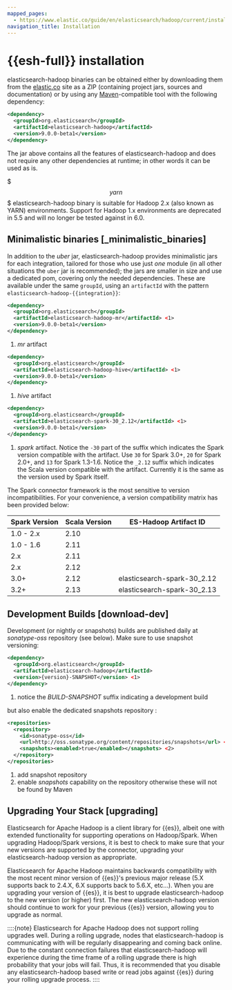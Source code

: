 ```yaml
---
mapped_pages:
  - https://www.elastic.co/guide/en/elasticsearch/hadoop/current/install.html
navigation_title: Installation
---
```

# {{esh-full}} installation

elasticsearch-hadoop binaries can be obtained either by downloading them from the [elastic.co](http://elastic.co) site as a ZIP (containing project jars, sources and documentation) or by using any [Maven](http://maven.apache.org/)-compatible tool with the following dependency:

```xml
<dependency>
  <groupId>org.elasticsearch</groupId>
  <artifactId>elasticsearch-hadoop</artifactId>
  <version>9.0.0-beta1</version>
</dependency>
```

The jar above contains all the features of elasticsearch-hadoop and does not require any other dependencies at runtime; in other words it can be used as is.

$$$yarn$$$
elasticsearch-hadoop binary is suitable for Hadoop 2.x (also known as YARN) environments. Support for Hadoop 1.x environments are deprecated in 5.5 and will no longer be tested against in 6.0.

## Minimalistic binaries [_minimalistic_binaries]

In addition to the *uber* jar, elasticsearch-hadoop provides minimalistic jars for each integration, tailored for those who use just *one* module (in all other situations the `uber` jar is recommended); the jars are smaller in size and use a dedicated pom, covering only the needed dependencies. These are available under the same `groupId`, using an `artifactId` with the pattern `elasticsearch-hadoop-{{integration}}`:

```xml
<dependency>
  <groupId>org.elasticsearch</groupId>
  <artifactId>elasticsearch-hadoop-mr</artifactId> <1>
  <version>9.0.0-beta1</version>
</dependency>
```

1. *mr* artifact


```xml
<dependency>
  <groupId>org.elasticsearch</groupId>
  <artifactId>elasticsearch-hadoop-hive</artifactId> <1>
  <version>9.0.0-beta1</version>
</dependency>
```

1. *hive* artifact


```xml
<dependency>
  <groupId>org.elasticsearch</groupId>
  <artifactId>elasticsearch-spark-30_2.12</artifactId> <1>
  <version>9.0.0-beta1</version>
</dependency>
```

1. *spark* artifact. Notice the `-30` part of the suffix which indicates the Spark version compatible with the artifact. Use `30` for Spark 3.0+, `20` for Spark 2.0+, and `13` for Spark 1.3-1.6. Notice the `_2.12` suffix which indicates the Scala version compatible with the artifact. Currently it is the same as the version used by Spark itself.


The Spark connector framework is the most sensitive to version incompatibilities. For your convenience, a version compatibility matrix has been provided below:

| Spark Version | Scala Version | ES-Hadoop Artifact ID |
| --- | --- | --- |
| 1.0 - 2.x | 2.10 | <unsupported> |
| 1.0 - 1.6 | 2.11 | <unsupported> |
| 2.x | 2.11 | <unsupported> |
| 2.x | 2.12 | <unsupported> |
| 3.0+ | 2.12 | elasticsearch-spark-30_2.12 |
| 3.2+ | 2.13 | elasticsearch-spark-30_2.13 |


## Development Builds [download-dev]

Development (or nightly or snapshots) builds are published daily at *sonatype-oss* repository (see below). Make sure to use snapshot versioning:

```xml
<dependency>
  <groupId>org.elasticsearch</groupId>
  <artifactId>elasticsearch-hadoop</artifactId>
  <version>{version}-SNAPSHOT</version> <1>
</dependency>
```

1. notice the *BUILD-SNAPSHOT* suffix indicating a development build


but also enable the dedicated snapshots repository :

```xml
<repositories>
  <repository>
    <id>sonatype-oss</id>
    <url>http://oss.sonatype.org/content/repositories/snapshots</url> <1>
    <snapshots><enabled>true</enabled></snapshots> <2>
  </repository>
</repositories>
```

1. add snapshot repository
2. enable *snapshots* capability on the repository otherwise these will not be found by Maven



## Upgrading Your Stack [upgrading]

Elasticsearch for Apache Hadoop is a client library for {{es}}, albeit one with extended functionality for supporting operations on Hadoop/Spark. When upgrading Hadoop/Spark versions, it is best to check to make sure that your new versions are supported by the connector, upgrading your elasticsearch-hadoop version as appropriate.

Elasticsearch for Apache Hadoop maintains backwards compatibility with the most recent minor version of {{es}}'s previous major release (5.X supports back to 2.4.X, 6.X supports back to 5.6.X, etc…​). When you are upgrading your version of {{es}}, it is best to upgrade elasticsearch-hadoop to the new version (or higher) first. The new elasticsearch-hadoop version should continue to work for your previous {{es}} version, allowing you to upgrade as normal.

::::{note}
Elasticsearch for Apache Hadoop does not support rolling upgrades well. During a rolling upgrade, nodes that elasticsearch-hadoop is communicating with will be regularly disappearing and coming back online. Due to the constant connection failures that elasticsearch-hadoop will experience during the time frame of a rolling upgrade there is high probability that your jobs will fail. Thus, it is recommended that you disable any elasticsearch-hadoop based write or read jobs against {{es}} during your rolling upgrade process.
::::



